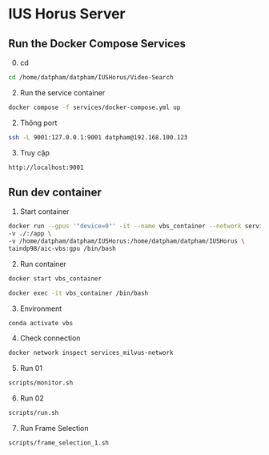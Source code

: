 # IUS Horus Server

## Run the Docker Compose Services
0. cd
```bash
cd /home/datpham/datpham/IUSHorus/Video-Search
```
2. Run the service container
```bash
docker compose -f services/docker-compose.yml up
```
2. Thông port 
```bash
ssh -L 9001:127.0.0.1:9001 datpham@192.168.100.123
```
3. Truy cập
```bash
http://localhost:9001
```

## Run dev container

1. Start container
```bash
docker run --gpus '"device=0"' -it --name vbs_container --network services_milvus-network --env-file .env \
-v ./:/app \
-v /home/datpham/datpham/IUSHorus:/home/datpham/datpham/IUSHorus \
taindp98/aic-vbs:gpu /bin/bash
```
2. Run container
```bash
docker start vbs_container
```
```bash
docker exec -it vbs_container /bin/bash
```
3. Environment
```bash
conda activate vbs
```
4. Check connection
```bash
docker network inspect services_milvus-network
```
5. Run 01
```bash
scripts/monitor.sh
```
6. Run 02
```bash
scripts/run.sh
```
7. Run Frame Selection
```bash
scripts/frame_selection_1.sh
```

